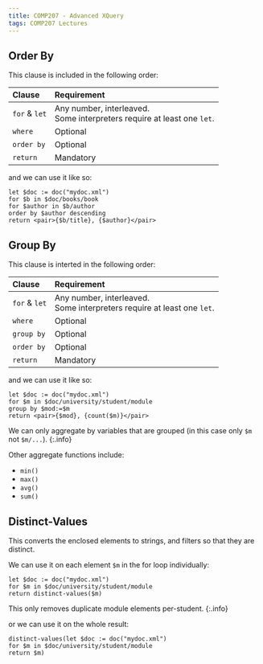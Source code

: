 ```yaml
---
title: COMP207 - Advanced XQuery
tags: COMP207 Lectures
---
```

## Order By
This clause is included in the following order:

| Clause | Requirement |
| :-- | :-- |
| `for` & `let` | Any number, interleaved.<br>Some interpreters require at least one `let`. |
| `where` | Optional |
| `order by` | Optional |
| `return` | Mandatory |

and we can use it like so:

```
let $doc := doc("mydoc.xml")
for $b in $doc/books/book
for $author in $b/author
order by $author descending
return <pair>{$b/title}, {$author}</pair>
```

## Group By 
This clause is interted in the following order:

| Clause | Requirement |
| :-- | :-- |
| `for` & `let` | Any number, interleaved.<br>Some interpreters require at least one `let`. |
| `where` | Optional |
| `group by` | Optional |
| `order by` | Optional |
| `return` | Mandatory |

and we can use it like so:

```
let $doc := doc("mydoc.xml")
for $m in $doc/university/student/module
group by $mod:=$m
return <pair>{$mod}, {count($m)}</pair>
```

We can only aggregate by variables that are grouped (in this case only `$m` not `$m/...`).
{:.info}

Other aggregate functions include:

* `min()`
* `max()`
* `avg()`
* `sum()`

## Distinct-Values
This converts the enclosed elements to strings, and filters so that they are distinct.

We can use it on each element `$m` in the for loop individually:

```
let $doc := doc("mydoc.xml")
for $m in $doc/university/student/module
return distinct-values($m)
```

This only removes duplicate module elements per-student.
{:.info}

or we can use it on the whole result:

```
distinct-values(let $doc := doc("mydoc.xml")
for $m in $doc/university/student/module
return $m)
```